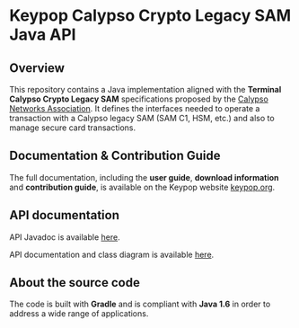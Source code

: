 # Keypop Calypso Crypto Legacy SAM Java API

## Overview

This repository contains a Java implementation aligned with the **Terminal Calypso Crypto Legacy SAM** specifications
proposed by the [Calypso Networks Association](https://www.calypsonet.org). It defines the interfaces needed to operate 
a transaction with a Calypso legacy SAM (SAM C1, HSM, etc.) and also to manage secure card transactions.

## Documentation & Contribution Guide

The full documentation, including the **user guide**, **download information** and **contribution guide**, is available
on the Keypop website [keypop.org](https://eclipse-keypop.github.io/keypop-website/).

## API documentation

API Javadoc is available [here](https://eclipse-keypop.github.io/keypop-calypso-crypto-legacysam-java-api).

API documentation and class diagram is available
[here](https://terminal-api.calypsonet.org/apis/calypsonet-terminal-calypso-crypto-legacysam-api/).

## About the source code

The code is built with **Gradle** and is compliant with **Java 1.6** in order to address a wide range of applications.
